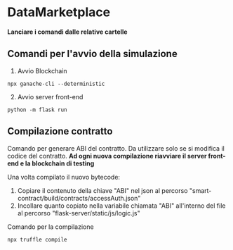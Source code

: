 # DataMarketplace

**Lanciare i comandi dalle relative cartelle**

## Comandi per l'avvio della simulazione
1. Avvio Blockchain
```
npx ganache-cli --deterministic
```
2. Avvio server front-end
```
python -m flask run
```

## Compilazione contratto
Comando per generare ABI del contratto.
Da utilizzare solo se si modifica il codice del contratto. 
**Ad ogni nuova compilazione riavviare il server front-end e la blockchain di testing**

Una volta compilato il nuovo bytecode:
1. Copiare il contenuto della chiave "ABI" nel json al percorso "smart-contract/build/contracts/accessAuth.json"
2. Incollare quanto copiato nella variabile chiamata "ABI" all'interno del file al percorso "flask-server/static/js/logic.js"

Comando per la compilazione
```
npx truffle compile
```
